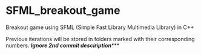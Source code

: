 # SFML_breakout_game
Breakout game using SFML (Simple Fast Library Multimedia Library) in C++

Previous iterations will be stored in folders marked with their corresponding numbers.
*****************Ignore 2nd commit desciription********************
